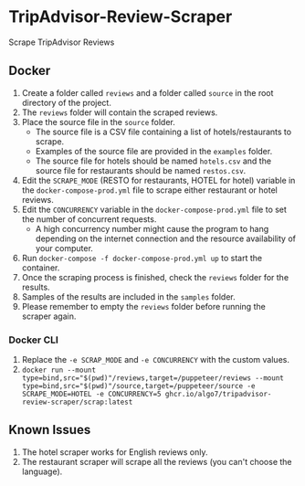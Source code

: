 # TripAdvisor-Review-Scraper
Scrape TripAdvisor Reviews

## Docker
1. Create a folder called `reviews` and a folder called `source` in the root directory of the project.
2. The `reviews` folder will contain the scraped reviews.
3. Place the source file in the `source` folder.
   - The source file is a CSV file containing a list of hotels/restaurants to scrape.
   - Examples of the source file are provided in the `examples` folder.
   - The source file for hotels should be named `hotels.csv` and the source file for restaurants should be named `restos.csv`.
4. Edit the `SCRAPE_MODE` (RESTO for restaurants, HOTEL for hotel) variable in the `docker-compose-prod.yml` file to scrape either restaurant or hotel reviews.
5. Edit the `CONCURRENCY` variable in the `docker-compose-prod.yml` file to set the number of concurrent requests.
   - A high concurrency number might cause the program to hang depending on the internet connection and the resource availability of your computer.
6. Run `docker-compose -f docker-compose-prod.yml up` to start the container.
7. Once the scraping process is finished, check the `reviews` folder for the results.
8. Samples of the results are included in the `samples` folder.
9. Please remember to empty the `reviews` folder before running the scraper again.

### Docker CLI 
1. Replace the `-e SCRAP_MODE` and `-e CONCURRENCY` with the custom values.
2. `docker run --mount type=bind,src="$(pwd)"/reviews,target=/puppeteer/reviews --mount type=bind,src="$(pwd)"/source,target=/puppeteer/source -e SCRAPE_MODE=HOTEL -e CONCURRENCY=5 ghcr.io/algo7/tripadvisor-review-scraper/scrap:latest`

## Known Issues
1. The hotel scraper works for English reviews only.
2. The restaurant scraper will scrape all the reviews (you can't choose the language).